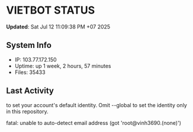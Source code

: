 # VIETBOT STATUS
**Updated**: Sat Jul 12 11:09:38 PM +07 2025

## System Info
- IP: 103.77.172.150
- Uptime: up 1 week, 2 hours, 57 minutes
- Files: 35433

## Last Activity

to set your account's default identity.
Omit --global to set the identity only in this repository.

fatal: unable to auto-detect email address (got 'root@vinh3690.(none)')
